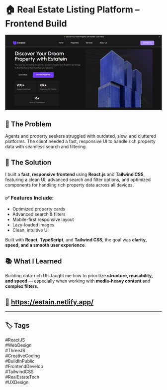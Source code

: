 # 🏠 Real Estate Listing Platform – Frontend Build

![Alt Text](./estain.png)

## 🧩 The Problem  
Agents and property seekers struggled with outdated, slow, and cluttered platforms. The client needed a fast, responsive UI to handle rich property data with seamless search and filtering.

## 🚀 The Solution  
I built a **fast, responsive frontend** using **React.js** and **Tailwind CSS**, featuring a clean UI, advanced search and filter options, and optimized components for handling rich property data across all devices.

### ✅ Features Include:
- Optimized property cards  
- Advanced search & filters  
- Mobile-first responsive layout  
- Lazy-loaded images  
- Clean, intuitive UI  

Built with **React**, **TypeScript**, and **Tailwind CSS**, the goal was **clarity, speed, and a smooth user experience**.

## 📚 What I Learned  
Building data-rich UIs taught me how to prioritize **structure, reusability, and speed** — especially when working with **media-heavy content** and **complex filters**.

## 🔗 https://estain.netlify.app/

---

## 🏷 Tags  
#ReactJS  
#WebDesign  
#ThreeJS  
#CreativeCoding  
#BuildInPublic  
#FrontendDevelop  
#TailwindCSS  
#RealEstateTech  
#UXDesign
